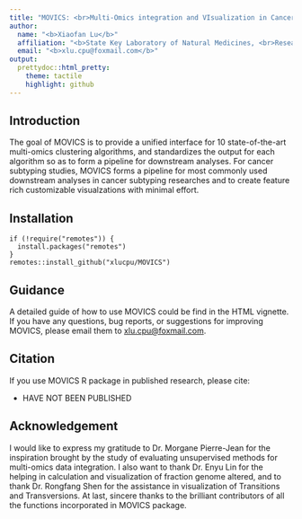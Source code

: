 ```yaml
---
title: "MOVICS: <br>Multi-Omics integration and VIsualization in Cancer Subtyping"
author:
  name: "<b>Xiaofan Lu</b>"
  affiliation: "<b>State Key Laboratory of Natural Medicines, <br>Research Center of Biostatistics and Computational Pharmacy, <br>China Pharmaceutical University, Nanjing, China</b>"
  email: "<b>xlu.cpu@foxmail.com</b>"
output: 
  prettydoc::html_pretty:
    theme: tactile
    highlight: github
---
```


<!-- badges: start -->
<!-- badges: end -->

## Introduction
The goal of MOVICS is to provide a unified interface for 10 state-of-the-art multi-omics clustering algorithms, and standardizes the output for each algorithm so as to form a pipeline for downstream analyses. For cancer subtyping studies, MOVICS forms a pipeline for most commonly used downstream analyses in cancer subtyping researches and to create feature rich customizable visualzations with minimal effort.

## Installation
```{r}
if (!require("remotes")) {
  install.packages("remotes")
} 
remotes::install_github("xlucpu/MOVICS")
```

## Guidance
A detailed guide of how to use MOVICS could be find in the HTML vignette. If you have any questions, bug reports, or suggestions for improving MOVICS, please email them to xlu.cpu@foxmail.com.

## Citation
If you use MOVICS R package in published research, please cite:

+ HAVE NOT BEEN PUBLISHED

## Acknowledgement
I would like to express my gratitude to Dr. Morgane Pierre-Jean for the inspiration brought by the study of evaluating unsupervised methods for multi-omics data integration. I also want to thank Dr. Enyu Lin for the helping in calculation and visualization of fraction genome altered, and to thank Dr. Rongfang Shen for the assistance in visualization of Transitions and Transversions. At last, sincere thanks to the brilliant contributors of all the functions incorporated in MOVICS package.

